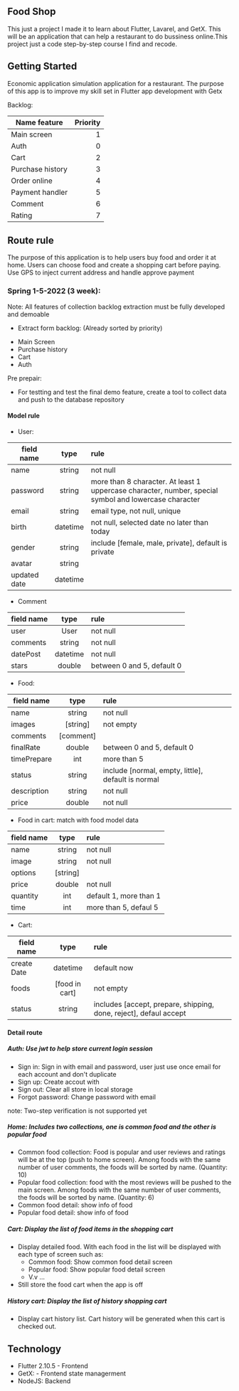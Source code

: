 ## Food Shop

This just a project I made it to learn about Flutter, Lavarel, and GetX. This will be an application that can help a restaurant to do bussiness online.This project just a code step-by-step course I find and recode.

## Getting Started

Economic application simulation application for a restaurant. The purpose of this app is to improve my skill set in Flutter app development with Getx

Backlog:

| Name feature     | Priority |
| ---------------- | -------: |
| Main screen      |        1 |
| Auth             |        0 |
| Cart             |        2 |
| Purchase history |        3 |
| Order online     |        4 |
| Payment handler  |        5 |
| Comment          |        6 |
| Rating           |        7 |

## Route rule

The purpose of this application is to help users buy food and order it at home. Users can choose food and create a shopping cart before paying. Use GPS to inject current address and handle approve payment

### Spring 1-5-2022 (3 week):

Note: All features of collection backlog extraction must be fully developed and demoable

- Extract form backlog:
  (Already sorted by priority)

* Main Screen
* Purchase history
* Cart
* Auth

Pre prepair:

- For testting and test the final demo feature, create a tool to collect data and push to the database repository

#### Model rule

- User:

| field name   |   type   | rule                                                                                                  |
| ------------ | :------: | :---------------------------------------------------------------------------------------------------- |
| name         |  string  | not null                                                                                              |
| password     |  string  | more than 8 character. At least 1 uppercase character, number, special symbol and lowercase character |
| email        |  string  | email type, not null, unique                                                                          |
| birth        | datetime | not null, selected date no later than today                                                           |
| gender       |  string  | include [female, male, private], default is private                                                   |
| avatar       |  string  |                                                                                                       |
| updated date | datetime |                                                                                                       |

- Comment

| field name |   type   | rule                       |
| ---------- | :------: | :------------------------- |
| user       |   User   | not null                   |
| comments   |  string  | not null                   |
| datePost   | datetime | not null                   |
| stars      |  double  | between 0 and 5, default 0 |

- Food:

| field name  |   type    | rule                                               |
| ----------- | :-------: | :------------------------------------------------- |
| name        |  string   | not null                                           |
| images      | [string]  | not empty                                          |
| comments    | [comment] |                                                    |
| finalRate   |  double   | between 0 and 5, default 0                         |
| timePrepare |    int    | more than 5                                        |
| status      |  string   | include [normal, empty, little], default is normal |
| description |  string   | not null                                           |
| price       |  double   | not null                                           |

- Food in cart: match with food model data

| field name |   type   | rule                   |
| ---------- | :------: | :--------------------- |
| name       |  string  | not null               |
| image      |  string  | not null               |
| options    | [string] |                        |
| price      |  double  | not null               |
| quantity   |   int    | default 1, more than 1 |
| time       |   int    | more than 5, defaul 5  |

- Cart:

| field name  |      type      | rule                                                              |
| ----------- | :------------: | :---------------------------------------------------------------- |
| create Date |    datetime    | default now                                                       |
| foods       | [food in cart] | not empty                                                         |
| status      |     string     | includes [accept, prepare, shipping, done, reject], defaul accept |

#### Detail route

##### Auth: Use jwt to help store current login session

- Sign in: Sign in with email and password, user just use once email for each account and don't duplicate
- Sign up: Create accout with
- Sign out: Clear all store in local storage
- Forgot password: Change password with email

note: Two-step verification is not supported yet

##### Home: Includes two collections, one is common food and the other is popular food

- Common food collection: Food is popular and user reviews and ratings will be at the top (push to home screen). Among foods with the same number of user comments, the foods will be sorted by name. (Quantity: 10)
- Popular food collection: food with the most reviews will be pushed to the main screen. Among foods with the same number of user comments, the foods will be sorted by name. (Quantity: 6)
- Common food detail: show info of food
- Popular food detail: show info of food

##### Cart: Display the list of food items in the shopping cart

- Display detailed food. With each food in the list will be displayed with each type of screen such as:
  - Common food: Show common food detail screen
  - Popular food: Show popular food detail screen
  - V.v ...
- Still store the food cart when the app is off

##### History cart: Display the list of history shopping cart

- Display cart history list. Cart history will be generated when this cart is checked out.

## Technology

- Flutter 2.10.5 - Frontend
- GetX: - Frontend state managerment
- NodeJS: Backend
